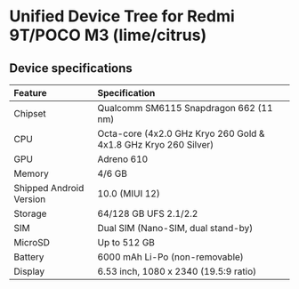 # Unified Device Tree for Redmi 9T/POCO M3 (lime/citrus)

## Device specifications

| Feature                 | Specification                                                   |
| :---------------------- | :---------------------------------------------------------------|
| Chipset                 | Qualcomm SM6115 Snapdragon 662 (11 nm)                          |
| CPU                     | Octa-core (4x2.0 GHz Kryo 260 Gold & 4x1.8 GHz Kryo 260 Silver) |
| GPU                     | Adreno 610                                                      |
| Memory                  | 4/6 GB                                                        |
| Shipped Android Version | 10.0 (MIUI 12)                                                   |
| Storage                 | 64/128 GB UFS 2.1/2.2                                             |
| SIM                     | Dual SIM (Nano-SIM, dual stand-by)                              |
| MicroSD                 | Up to 512 GB                                                    |
| Battery                 | 6000 mAh Li-Po (non-removable)                                  |
| Display                 | 6.53 inch, 1080 x 2340 (19.5:9 ratio)                            |

